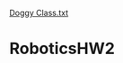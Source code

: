 [Doggy Class.txt](https://github.com/SiddharthBoorla/RoboticsHW2/files/7787499/Doggy.Class.txt)

# RoboticsHW2
